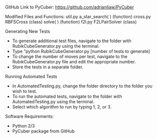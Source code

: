 GitHub Link to PyCuber: https://github.com/adrianliaw/PyCuber

Modified Files and Functions:
util.py 
a_star_search( )        (function)
cross.py 
RBFSCross         (class)
solve( )            (function)
f2l.py 
F2LPairSolver        (class)

Generating New Tests
- To generate additional test files, navigate to the folder with RubikCubeGenerator.py using the terminal.
- Type “python RubikCubeGenerator.py [number of tests to generate]
- To change the number of moves per test, navigate to the RubikCubeGenerator.py file and edit the appropriate number.
- Store the tests in a separate folder.

Running Automated Tests
- In AutomatedTesting.py, change the folder directory to the folder you wish to test.
- To run the automated tests, navigate to the folder with AutomatedTesting.py using the terminal.
- Select which algorithm to run by typing 1, 2, or 3. 

Software Requirements:
- Python 2/3
- PyCuber package from GitHub
